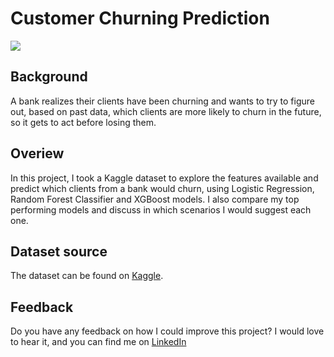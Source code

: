 
# Customer Churning Prediction

<img src="https://feradasfinancas.com/wp-content/uploads/2022/08/2283451-scaled.jpg" >

## Background
A bank realizes their clients have been churning and wants to try to figure out, based on past data, which clients are more likely to churn in the future, so it gets to act before losing them.

## Overiew
In this project, I took a Kaggle dataset to explore the features available and predict which clients from a bank would churn, using Logistic Regression, Random Forest Classifier and XGBoost models.
I also compare my top performing models and discuss in which scenarios I would suggest each one.

## Dataset source
The dataset can be found on [Kaggle](https://www.kaggle.com/datasets/mathchi/churn-for-bank-customers).

## Feedback
Do you have any feedback on how I could improve this project? I would love to hear it, and you can find me on [LinkedIn](https://www.linkedin.com/in/gustavoperbone/)

